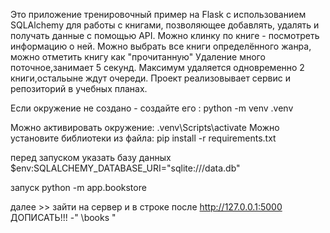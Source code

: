 
Это приложение тренировочный пример на Flask с использованием SQLAlchemy для работы с книгами, позволяющее добавлять, удалять и получать данные с помощью API.
Можно клинку по книге - посмотреть информацию о ней. Можно выбрать все книги определённого жанра, можно отметить книгу как "прочитанную"
Удаление много поточное,занимает 5 секунд. Максимум удаляется одновременно 2 книги,остальыне ждут очереди. 
Проект реализовывает сервис и репозиторий в учебных планах.

Если окружение не создано - создайте его : python -m venv .venv     

Можно активировать  окружение: .venv\Scripts\activate
Можно установите библиотеки из файла: pip install -r requirements.txt 

перед запуском указать базу данных 
 $env:SQLALCHEMY_DATABASE_URI="sqlite:///data.db"

 запуск
python -m app.bookstore

далее >> зайти на сервер и в строке  после http://127.0.0.1:5000 ДОПИСАТЬ!!! -" \books "
